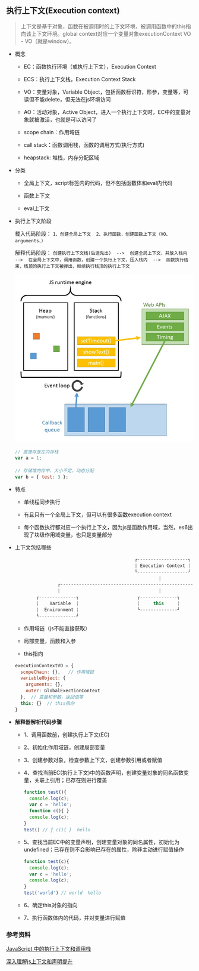 ## 执行上下文(Execution context)

> 上下文是基于对象，函数在被调用时的上下文环境，被调用函数中的this指向该上下文环境。global context对应一个变量对象executionContext VO - VO（就是window）。

* 概念

  - EC：函数执行环境（或执行上下文），Execution Context

  - ECS：执行上下文栈，Execution Context Stack

  - VO：变量对象，Variable Object，包括函数标识符，形参，变量等，可读但不能delete，但无法在js环境访问

  - AO：活动对象，Active Object，进入一个执行上下文时，EC中的变量对象就被激活，也就是可以访问了

  - scope chain：作用域链

  - call stack：函数调用栈，函数的调用方式(执行方式)

  - heapstack: 堆栈，内存分配区域

* 分类

  - 全局上下文，script标签内的代码，但不包括函数体和eval内代码
  
  - 函数上下文
  
  - eval上下文

* 执行上下文阶段

  载入代码阶段： `1、创建全局上下文  2、执行函数，创建函数上下文（VO、arguments、）`

  解释代码阶段： `创建执行上下文栈(后进先出)  -->  创建全局上下文，并放入栈内  -->  在全局上下文中，调用函数，创建一个执行上下文，压入栈内  -->  函数执行结束，栈顶的执行上下文被弹出，继续执行栈顶的执行上下文`

  ![执行栈](../images/heapStack.jpg)

  ```js
  // 直接存放在内存栈
  var a = 1;

  // 存储堆内存中，大小不定，动态分配
  var b = { test: 3 };
  ```

* 特点

  - 单线程同步执行
  
  - 有且只有一个全局上下文，但可以有很多函数execution context

  - 每个函数执行都对应一个执行上下文，因为js是函数作用域，当然，es6出现了块级作用域变量，也只是变量部分

* 上下文包括哪些

  ```js
                                               ┌-------------------┐
                                               | Execution Context |
                                               └-------------------┘
                                                        |
                  ┌--------------------------------------------------------------------------┐
                  |                                     |                                    |
          ┌--------------┐                      ┌--------------┐                      ┌--------------┐
          |    Variable  |                      |     this     |                      |     Outer    |
          |  Environment |                      └--------------┘                      |  Environment |
          └--------------┘                                                            └--------------┘
  ```

  - 作用域链（js不能直接获取）

  - 局部变量，函数和入参

  - this指向

  ```js
  executionContextVO = {
    scopeChain: {},   // 作用域链
    variableObject: {
      arguments: {},
      outer: GlobalExectionContext
    },  // 变量和参数，返回值等
    this: {}  // this指向
  }
  ```

* **解释器解析代码步骤**

  - 1、调用函数前，创建执行上下文(EC)

  - 2、初始化作用域链，创建局部变量

  - 3、创建参数对象，检查参数上下文，创建参数引用或者赋值

  - 4、查找当前EC(执行上下文)中的函数声明，创建变量对象的同名函数变量，关联上引用；已存在则进行覆盖

    ```js
    function test(){
      console.log(c);
      var c = 'hello';
      function c(){ }
      console.log(c);
    }
    test() // ƒ c(){ }  hello
    ```

  - 5、查找当前EC中的变量声明，创建变量对象的同名属性，初始化为undefined；已存在则不会影响已存在的属性，除非主动进行赋值操作

    ```js
    function test(c){
      console.log(c);
      var c = 'hello';
      console.log(c);
    }
    test('world') // world  hello
    ```

  - 6、确定this对象的指向

  - 7、执行函数体内的代码，并对变量进行赋值

### 参考资料

[JavaScript 中的执行上下文和调用栈](https://juejin.im/entry/599e949251882524472239c4)

[深入理解js上下文和声明提升](https://juejin.im/entry/58ef1e21a0bb9f006a80b7dc)